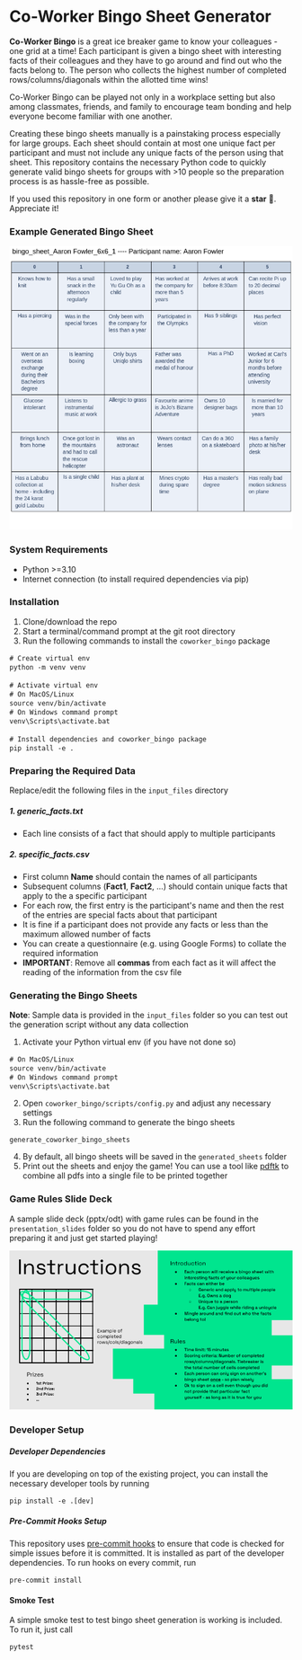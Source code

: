 # Co-Worker Bingo Sheet Generator

**Co-Worker Bingo** is a great ice breaker game to know your colleagues - one grid at a time! Each participant is given a bingo sheet with interesting facts of their colleagues and they have to go around and find out who the facts belong to. The person who collects the highest number of completed rows/columns/diagonals within the allotted time wins!

Co-Worker Bingo can be played not only in a workplace setting but also among classmates, friends, and family to encourage team bonding and help everyone become familiar with one another.

Creating these bingo sheets manually is a painstaking process especially for large groups. Each sheet should contain at most one unique fact per participant and must not include any unique facts of the person using that sheet. This repository contains the necessary Python code to quickly generate valid bingo sheets for groups with >10 people so the preparation process is as hassle-free as possible.

If you used this repository in one form or another please give it a **star** :star2:. Appreciate it!

### Example Generated Bingo Sheet

<img src="./media/sample_bingo_sheet.png" alt="example_bingo_sheet" width="600"/>

### System Requirements
- Python >=3.10
- Internet connection (to install required dependencies via pip)

### Installation

1. Clone/download the repo
2. Start a terminal/command prompt at the git root directory
3. Run the following commands to install the `coworker_bingo` package

```
# Create virtual env
python -m venv venv

# Activate virtual env
# On MacOS/Linux
source venv/bin/activate
# On Windows command prompt
venv\Scripts\activate.bat

# Install dependencies and coworker_bingo package
pip install -e .
```

### Preparing the Required Data

Replace/edit the following files in the `input_files` directory

##### 1. **generic_facts.txt**
- Each line consists of a fact that should apply to multiple participants

##### 2. **specific_facts.csv**
- First column **Name** should contain the names of all participants
- Subsequent columns (**Fact1**, **Fact2**, ...) should contain unique facts that apply to the a specific participant
- For each row, the first entry is the participant's name and then the rest of the entries are special facts about that participant
- It is fine if a participant does not provide any facts or less than the maximum allowed number of facts
- You can create a questionnaire (e.g. using Google Forms) to collate the required information
- **IMPORTANT**: Remove all **commas** from each fact as it will affect the reading of the information from the csv file


### Generating the Bingo Sheets

**Note**: Sample data is provided in the `input_files` folder so you can test out the generation script without any data collection

1. Activate your Python virtual env (if you have not done so)
```
# On MacOS/Linux
source venv/bin/activate
# On Windows command prompt
venv\Scripts\activate.bat
```
2. Open `coworker_bingo/scripts/config.py` and adjust any necessary settings
3. Run the following command to generate the bingo sheets
```
generate_coworker_bingo_sheets
```
4. By default, all bingo sheets will be saved in the `generated_sheets` folder
5. Print out the sheets and enjoy the game! You can use a tool like [pdftk](https://www.pdflabs.com/tools/pdftk-the-pdf-toolkit/) to combine all pdfs into a single file to be printed together

### Game Rules Slide Deck

A sample slide deck (pptx/odt) with game rules can be found in the `presentation_slides` folder so you do not have to spend any effort preparing it and just get started playing!

<img src="./media/example_instructions.png" alt="example_bingo_sheet" width="600"/>

### Developer Setup

##### Developer Dependencies

If you are developing on top of the existing project, you can install the necessary developer tools by running

```
pip install -e .[dev]
```

##### Pre-Commit Hooks Setup

This repository uses [pre-commit hooks](https://pre-commit.com/) to ensure that code is checked for simple issues before it is committed. It is installed as part of the developer dependencies. To run hooks on every commit, run

```
pre-commit install
```

#### Smoke Test

A simple smoke test to test bingo sheet generation is working is included. To run it, just call

```
pytest
```
